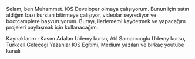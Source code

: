 Selam, ben Muhammet. İOS Developer olmaya çalışıyorum. Bunun için satın aldığım bazı kursları bitirmeye çalışıyor,
videolar seyrediyor ve bootcamplere başvuruyorum. Burayı, ilerlememi kaydetmek ve yapacağım projeleri paylaşmak için kullanacağım.

Kaynaklarım :  Kasım Adalan Udemy kursu, Atıl Samancıoglu Udemy kursu, Turkcell Gelecegi Yazanlar IOS Egitimi, Medium yazıları ve birkaç youtube kanalı


